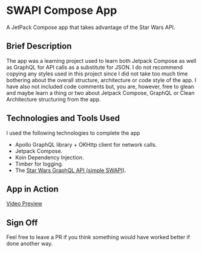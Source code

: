 # SWAPI Compose App
A JetPack Compose app that takes advantage of the Star Wars API.

## Brief Description
The app was a learning project used to learn both Jetpack Compose as well as GraphQL for API calls as a substitute for JSON. I do not recommend copying any styles used in this project since I did not take too much time bothering about the overall structure, architecture or code style of the app. I have also not included code comments but, you are, however, free to glean and maybe learn a thing or two about Jetpack Compose, GraphQL or Clean Architecture structuring from the app. 

## Technologies and Tools Used
I used the following technologies to complete the app
- Apollo GraphQL library + OKHttp client for network calls.
- Jetpack Compose.
- Koin Dependency Injection.
- Timber for logging.
- The [Star Wars GraphQL API (simple SWAPI)](https://studio.apollographql.com/public/star-wars-swapi/explorer?variant=current). 

## App in Action
[Video Preview](https://user-images.githubusercontent.com/18438114/191325202-82ba92ce-b4d5-4d65-a4a7-3de258c674da.mp4)

## Sign Off
Feel free to leave a PR if you think something would have worked better if done another way.
